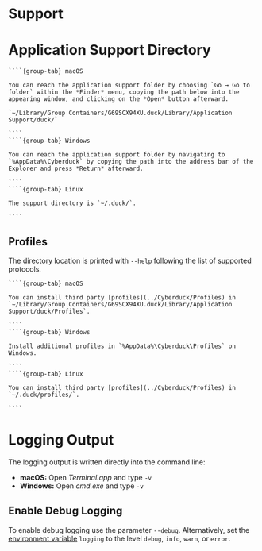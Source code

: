 Support
===

# Application Support Directory

`````{tabs}
````{group-tab} macOS

You can reach the application support folder by choosing `Go → Go to folder` within the *Finder* menu, copying the path below into the appearing window, and clicking on the *Open* button afterward.

`~/Library/Group Containers/G69SCX94XU.duck/Library/Application Support/duck/`

````
````{group-tab} Windows

You can reach the application support folder by navigating to `%AppData%\Cyberduck` by copying the path into the address bar of the Explorer and press *Return* afterward.

````
````{group-tab} Linux

The support directory is `~/.duck/`.

````
`````

## Profiles

The directory location is printed with `--help` following the list of supported protocols.

`````{tabs}
````{group-tab} macOS

You can install third party [profiles](../Cyberduck/Profiles) in `~/Library/Group Containers/G69SCX94XU.duck/Library/Application Support/duck/Profiles`.

````
````{group-tab} Windows

Install additional profiles in `%AppData%\Cyberduck\Profiles` on Windows.

````
````{group-tab} Linux

You can install third party [profiles](../Cyberduck/Profiles) in `~/.duck/profiles/`.

````
`````

# Logging Output

The logging output is written directly into the command line:

- **macOS:** Open *Terminal.app* and type `-v`
- **Windows:** Open *cmd.exe* and type `-v`

## Enable Debug Logging

To enable debug logging use the parameter `--debug`. Alternatively, set the [environment variable](index#preferences) `logging` to the level `debug`, `info`, `warn`, or `error`.